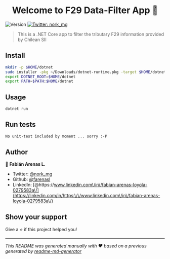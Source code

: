 <h1 align="center">Welcome to F29 Data-Filter App 👋</h1>
<p>
  <img alt="Version" src="https://img.shields.io/badge/version-0.0.1-blue.svg?cacheSeconds=2592000" />
  <a href="https://twitter.com/nork_mg" target="_blank">
    <img alt="Twitter: nork_mg" src="https://img.shields.io/twitter/follow/nork_mg.svg?style=social" />
  </a>
</p>

> This is a .NET Core app to filter the tributary F29 information provided by Chilean SII

## Install

```sh
mkdir -p $HOME/dotnet
sudo installer -pkg ~/Downloads/dotnet-runtime.pkg -target $HOME/dotnet
export DOTNET_ROOT=$HOME/dotnet
export PATH=$PATH:$HOME/dotnet
```

## Usage

```sh
dotnet run
```

## Run tests

```sh
No unit-test included by moment ... sorry :-P
```

## Author

👤 **Fabián Arenas L.**

* Twitter: [@nork\_mg](https://twitter.com/nork_mg)
* Github: [@farenasl](https://github.com/farenasl)
* LinkedIn: [@https:\/\/www.linkedin.com\/in\/fabian-arenas-loyola-0279583a\/](https://linkedin.com/in/https:\/\/www.linkedin.com\/in\/fabian-arenas-loyola-0279583a\/)

## Show your support

Give a ⭐️ if this project helped you!

***
_This README was generated manually with ❤️ based on a previous generated by [readme-md-generator](https://github.com/kefranabg/readme-md-generator)_
